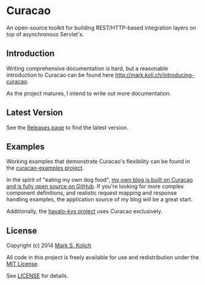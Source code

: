 # Curacao

An open-source toolkit for building REST/HTTP-based integration layers on top of asynchronous Servlet's.

## Introduction

Writing comprehensive documentation is hard, but a reasonable introduction to Curacao can be found here <a href="http://mark.koli.ch/introducing-curacao">http://mark.koli.ch/introducing-curacao</a>.

As the project matures, I intend to write out more documentation.

## Latest Version

See the [Releases page](https://github.com/markkolich/curacao/releases) to find the latest version.

## Examples

Working examples that demonstrate Curacao's flexibility can be found in the [curacao-examples project](https://github.com/markkolich/curacao/tree/master/curacao-examples/src/main/java/com/kolich/curacao/examples).

In the spirit of "eating my own dog food", [my own blog is built on Curacao and is fully open source on GitHub](https://github.com/markkolich/blog).  If you're looking for more complex component definitions, and realistic request mapping and response handling examples, the application source of my blog will be a great start.
  
Additionally, the [havalo-kvs project](https://github.com/markkolich/havalo-kvs) uses Curacao exclusively.

## License

Copyright (c) 2014 <a href="http://mark.koli.ch">Mark S. Kolich</a>

All code in this project is freely available for use and redistribution under the <a href="http://opensource.org/comment/991">MIT License</a>.

See <a href="https://github.com/markkolich/curacao/blob/master/LICENSE">LICENSE</a> for details.
